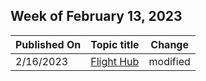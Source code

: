 <!-- This file is generated automatically each week. Changes made to this file will be overwritten.-->



## Week of February 13, 2023


| Published On |Topic title | Change |
|------|------------|--------|
| 2/16/2023 | [Flight Hub](/windows-insider/flight-hub/index) | modified |
